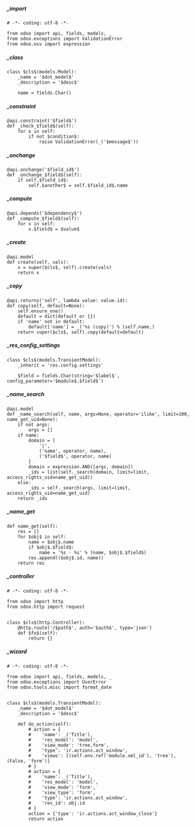
##### _import

<!-- language: python -->
    # -*- coding: utf-8 -*-
    
    from odoo import api, fields, models, _
    from odoo.exceptions import ValidationError
    from odoo.osv import expression


##### _class

<!-- language: python -->
    class $cls$(models.Model):
        _name = '$dot_model$'
        _description = '$desc$'

        name = fields.Char()


##### _constraint

<!-- language: python -->
    @api.constraint('$field$')
    def _check_$field$(self):
        for x in self:
            if not $condition$:
                raise ValidationError(_('$message$'))


##### _onchange

<!-- language: python -->
    @api.onchange('$field_id$')
    def _onchange_$field$(self):
        if self.$field_id$:
            self.$another$ = self.$field_id$.name


##### _compute

<!-- language: python -->
    @api.depends('$dependency$')
    def _compute_$field$(self):
        for x in self:
            x.$field$ = $value$


##### _create

<!-- language: python -->
    @api.model
    def create(self, vals):
        x = super($cls$, self).create(vals)
        return x


##### _copy

<!-- language: python -->
    @api.returns('self', lambda value: value.id):
    def copy(self, default=None):
        self.ensure_one()
        default = dict(default or {})
        if 'name' not in default:
            default['name'] = _('%s (copy)') % (self.name,)
        return super($cls$, self).copy(default=default)


##### _res_config_settings

<!-- language: python -->
    class $cls$(models.TransientModel):
        _inherit = 'res.config.settings'

        $field = fields.Char(string='$label$', config_parameter='$module$.$field$')


##### _name_search

<!-- language: python -->
    @api.model
    def _name_search(self, name, args=None, operator='ilike', limit=100, name_get_uid=None):
        if not args:
            args = []
        if name:
            domain = [
                '|',
                ('name', operator, name),
                ('$field$', operator, name)
            ]
            domain = expression.AND([args, domain])
            _ids = list(self._search(domain, limit=limit, access_rights_uid=name_get_uid))
        else:
            _ids = self._search(args, limit=limit, access_rights_uid=name_get_uid)
        return _ids


##### _name_get

<!-- language: python -->
    def name_get(self):
        res = []
        for $obj$ in self:
            name = $obj$.name
            if $obj$.$field$:
                name = '%s - %s' % (name, $obj$.$field$)
            res.append(($obj$.id, name))
        return res


##### _controller

<!-- language: python -->
    # -*- coding: utf-8 -*-

    from odoo import http
    from odoo.http import request


    class $cls$(http.Controller):
        @http.route('/$path$', auth='$auth$', type='json')
        def $fx$(self):
            return {}


##### _wizard

<!-- language: python -->
    # -*- coding: utf-8 -*-

    from odoo import api, fields, models, _
    from odoo.exceptions import UserError
    from odoo.tools.misc import format_date


    class $cls$(models.TransientModel):
        _name = '$dot_model$'
        _description = '$desc$'

        def do_action(self):
            # action = {
            #    'name': _('Title'),
            #    'res_model': 'model',
            #    'view_mode': 'tree,form',
            #    'type': 'ir.actions.act_window',
            #    'views': [(self.env.ref('module.xml_id'), 'tree'), (False, 'form')]
            # }
            # action = {
            #    'name': _('Title'),
            #    'res_model': 'model',
            #    'view_mode': 'form',
            #    'view_type': 'form',
            #    'type': 'ir.actions.act_window',
            #    'res_id': obj.id
            # }
            action = {'type': 'ir.actions.act_window_close'}
            return action
